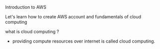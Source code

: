Introduction to AWS

Let's learn how to create AWS account and fundamentals of cloud computing 


what is cloud computing ?
- providing compute resources over internet is called cloud computing.
